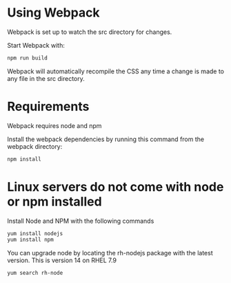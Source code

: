 # Using Webpack
Webpack is set up to watch the src directory for changes. 

Start Webpack with:

```bash
npm run build
```

Webpack will automatically recompile the CSS any time a change is made to any file in the src directory.

# Requirements
Webpack requires node and npm

Install the webpack dependencies by running this command from the webpack directory:

```bash
npm install
```

# Linux servers do not come with node or npm installed

Install Node and NPM with the following commands

```bash
yum install nodejs
yum install npm
```

You can upgrade node by locating the rh-nodejs package with the latest version. This is version 14 on RHEL 7.9

```bash
yum search rh-node
```